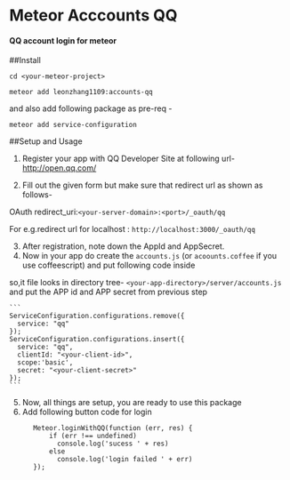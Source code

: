 # Meteor Acccounts QQ
#### QQ account login for meteor

##Install

`cd <your-meteor-project>`

`meteor add leonzhang1109:accounts-qq`

and also add following package as pre-req -

`meteor add service-configuration`


##Setup and Usage
1. Register your app with QQ Developer Site at following url- http://open.qq.com/

2. Fill out the given form but make sure that redirect url as shown as follows-

  OAuth redirect_uri:`<your-server-domain>:<port>/_oauth/qq`

  For e.g.redirect url for localhost : `http://localhost:3000/_oauth/qq`

3. After registration, note down the AppId and AppSecret.
4. Now in your app do create the `accounts.js` (or `acoounts.coffee` if you use coffeescript) and put following code inside

 so,it file looks in directory tree- `<your-app-directory>/server/accounts.js`  and put the APP id and APP secret from previous step

    ```
    ServiceConfiguration.configurations.remove({
      service: "qq"
    });
    ServiceConfiguration.configurations.insert({
      service: "qq",
      clientId: "<your-client-id>",
      scope:'basic',
      secret: "<your-client-secret>"
    });
    ```
5. Now, all things are setup, you are ready to use this package
6. Add following button code for login
```
      Meteor.loginWithQQ(function (err, res) {
          if (err !== undefined)
            console.log('sucess ' + res)
          else
            console.log('login failed ' + err)
      });
```

